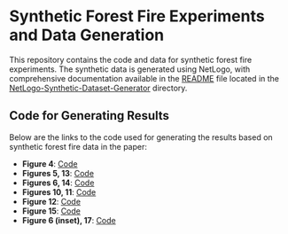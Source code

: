 # Synthetic Forest Fire Experiments and Data Generation

This repository contains the code and data for synthetic forest fire experiments. The synthetic data is generated using NetLogo, with comprehensive documentation available in the [README](NetLogo-Synthetic-Dataset-Generator/README.md) file located in the [NetLogo-Synthetic-Dataset-Generator](NetLogo-Synthetic-Dataset-Generator) directory.

## Code for Generating Results

Below are the links to the code used for generating the results based on synthetic forest fire data in the paper:

- **Figure 4**: [Code](NetLogo-Synthetic-Dataset-Generator/pyNetLogo_script.py)
- **Figures 5, 13**: [Code](experiments/stochastic_process_matrix_eval.py)
- **Figures 6, 14**: [Code](experiments/ece_counterexample_study.py)
- **Figures 10, 11**: [Code](experiments/reliability_analysis.py)
- **Figure 12**: [Code](experiments/predictive_difficulty_score_analysis.py)
- **Figure 15**: [Code](experiments/metric_evolution_vs_num_samples.py)
- **Figure 6 (inset), 17**: [Code](synthetic_dataset_experiments/experiments/calibration_curve_instant.py)
